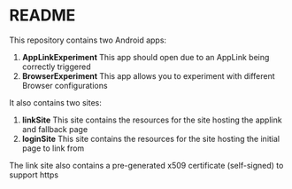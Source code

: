 # README

This repository contains two Android apps:

1. **AppLinkExperiment** This app should open due to an AppLink being correctly triggered
2. **BrowserExperiment** This app allows you to experiment with different Browser configurations

It also contains two sites:

1. **linkSite** This site contains the resources for the site hosting the applink and fallback page
2. **loginSite** This site contains the resources for the site hosting the initial page to link from

The link site also contains a pre-generated x509 certificate (self-signed) to support https
